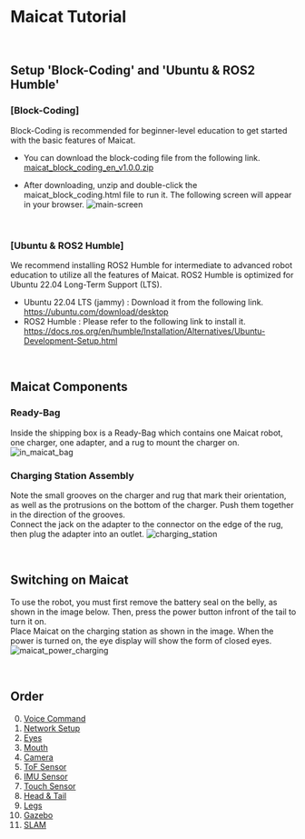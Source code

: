 # Maicat Tutorial
&nbsp;
## Setup 'Block-Coding' and 'Ubuntu & ROS2 Humble'
### [Block-Coding]
Block-Coding is recommended for beginner-level education to get started with the basic features of Maicat.
- You can download the block-coding file from the following link.
[maicat_block_coding_en_v1.0.0.zip](https://github.com/user-attachments/files/18447622/block_coding_en_v1.0.0.zip)

- After downloading, unzip and double-click the maicat_block_coding.html file to run it. The following screen will appear in your browser.
![main-screen](https://github.com/user-attachments/assets/b510d665-9aa3-441a-8947-b190eee47e5b)

&nbsp;
### [Ubuntu & ROS2 Humble]
We recommend installing ROS2 Humble for intermediate to advanced robot education to utilize all the features of Maicat.
ROS2 Humble is optimized for Ubuntu 22.04 Long-Term Support (LTS).
- Ubuntu 22.04 LTS (jammy) : Download it from the following link.
https://ubuntu.com/download/desktop
- ROS2 Humble : Please refer to the following link to install it.
https://docs.ros.org/en/humble/Installation/Alternatives/Ubuntu-Development-Setup.html

&nbsp;
## Maicat Components
### Ready-Bag
Inside the shipping box is a Ready-Bag which contains one Maicat robot, one charger, one adapter, and a rug to mount the charger on.
![in_maicat_bag](https://github.com/user-attachments/assets/ecccaf49-2994-416b-9394-810ca51fa20b)

### Charging Station Assembly
Note the small grooves on the charger and rug that mark their orientation, as well as the protrusions on the bottom of the charger. Push them together in the direction of the grooves.<br/>
Connect the jack on the adapter to the connector on the edge of the rug, then plug the adapter into an outlet.
![charging_station](https://github.com/user-attachments/assets/b20f14d6-837d-4c93-80bb-4ab96bbdf800)


&nbsp;
## Switching on Maicat
To use the robot, you must first remove the battery seal on the belly, as shown in the image below.
Then, press the power button infront of the tail to turn it on.<br/>
Place Maicat on the charging station as shown in the image. When the power is turned on, the eye display will show the form of closed eyes. 
![maicat_power_charging](https://github.com/user-attachments/assets/f432e77c-0b34-4336-a05b-30fc5b49e9fc)

&nbsp;
## Order
0. [Voice Command](00_maicat_voice_commands/README.md)
1. [Network Setup](01_maicat_network/README.md)
2. [Eyes](02_maicat_eyes/README.md)
3. [Mouth](03_maicat_mouth/README.md)
4. [Camera](04_maicat_camera/README.md)
5. [ToF Sensor](05_maicat_tof_sensor/README.md)
6. [IMU Sensor](06_maicat_imu_sensor/README.md)
7. [Touch Sensor](07_maicat_touch_sensor/README.md)
8. [Head & Tail](08_maicat_move_head_and_tail/README.md)
9. [Legs](09_maicat_move_legs/README.md)
10. [Gazebo](10_maicat_gazebo/README.md)
11. [SLAM](11_maicat_slam/README.md)
